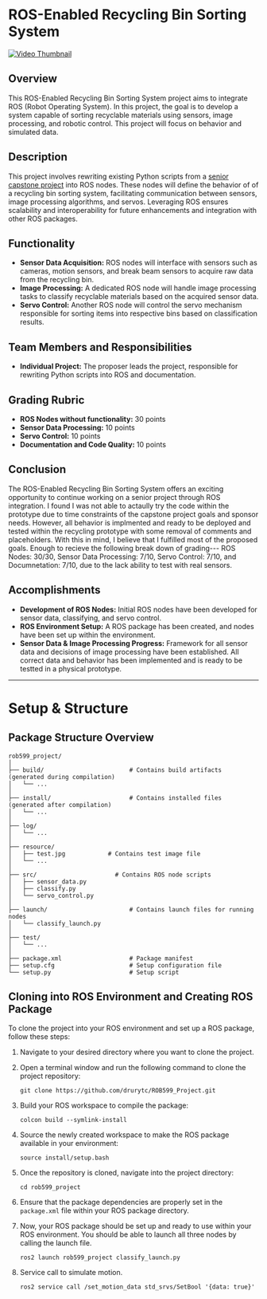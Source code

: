 # ROS-Enabled Recycling Bin Sorting System

[![Video Thumbnail](https://img.youtube.com/vi/Z1QdZv_cf8U/0.jpg)](https://youtu.be/Z1QdZv_cf8U)

## Overview
This ROS-Enabled Recycling Bin Sorting System project aims to integrate ROS (Robot Operating System). In this project, the goal is to develop a system capable of sorting recyclable materials using sensors, image processing, and robotic control. This project will focus on behavior and simulated data.

## Description
This project involves rewriting existing Python scripts from a [senior capstone project](https://github.com/drurytc/SmartBin_Prototype.git) into ROS nodes. These nodes will define the behavior of of a recycling bin sorting system, facilitating  communication between sensors, image processing algorithms, and servos. Leveraging ROS ensures scalability and interoperability for future enhancements and integration with other ROS packages.

## Functionality
- **Sensor Data Acquisition:** ROS nodes will interface with sensors such as cameras, motion sensors, and break beam sensors to acquire raw data from the recycling bin.
- **Image Processing:** A dedicated ROS node will handle image processing tasks to classify recyclable materials based on the acquired sensor data.
- **Servo Control:** Another ROS node will control the servo mechanism responsible for sorting items into respective bins based on classification results.

## Team Members and Responsibilities
- **Individual Project:** The proposer leads the project, responsible for rewriting Python scripts into ROS and documentation.

## Grading Rubric
- **ROS Nodes without functionality:** 30 points
- **Sensor Data Processing:** 10 points
- **Servo Control:** 10 points
- **Documentation and Code Quality:** 10 points

## Conclusion
The ROS-Enabled Recycling Bin Sorting System offers an exciting opportunity to continue working on a senior project through ROS integration. I found I was not able to actaully try the code within the prototype due to time constraints of the capstone project goals and sponsor needs. However, all behavior is implmented and ready to be deployed and tested within the recycling prototype with some removal of comments and placeholders. With this in mind, I believe that I fulfilled most of the proposed goals. Enough to recieve the following break down of grading--- ROS Nodes: 30/30, Sensor Data Processing: 7/10, Servo Control: 7/10, and Documnetation: 7/10, due to the lack ability to test with real sensors.   

## Accomplishments
- **Development of ROS Nodes:** Initial ROS nodes have been developed for sensor data, classifying, and servo control.
- **ROS Environment Setup:** A ROS package has been created, and nodes have been set up within the environment.
- **Sensor Data & Image Processing Progress:** Framework for all sensor data and decisions of image processing have been established. All correct data and behavior has been implemented and is ready to be testted in a physical prototype.

---

# Setup & Structure

## Package Structure Overview

```
rob599_project/
│
├── build/                        # Contains build artifacts (generated during compilation)
│   └── ...
│
├── install/                      # Contains installed files (generated after compilation)
│   └── ...
│
├── log/                         
│   └── ...
│
├── resource/
│   ├── test.jpg            # Contains test image file
│   └── ...                     
│
├── src/                      # Contains ROS node scripts
│   ├── sensor_data.py
│   ├── classify.py
│   └── servo_control.py
│
├── launch/                       # Contains launch files for running nodes
│   └── classify_launch.py
│
├── test/                         
│   └── ...
│
├── package.xml                   # Package manifest
├── setup.cfg                     # Setup configuration file
└── setup.py                      # Setup script
```

## Cloning into ROS Environment and Creating ROS Package

To clone the project into your ROS environment and set up a ROS package, follow these steps:

1. Navigate to your desired directory where you want to clone the project.

2. Open a terminal window and run the following command to clone the project repository:
   ```
   git clone https://github.com/drurytc/ROB599_Project.git
   ```

3. Build your ROS workspace to compile the package:
   ```
   colcon build --symlink-install
   ```

4. Source the newly created workspace to make the ROS package available in your environment:
   ```
   source install/setup.bash
   ```
5. Once the repository is cloned, navigate into the project directory:
   ```
   cd rob599_project
   ```
6. Ensure that the package dependencies are properly set in the `package.xml` file within your ROS package directory.

7. Now, your ROS package should be set up and ready to use within your ROS environment. You should be able to launch all three nodes by calling the launch file.
   ```
   ros2 launch rob599_project classify_launch.py
   ```
8. Service call to simulate motion.
   ```
   ros2 service call /set_motion_data std_srvs/SetBool '{data: true}'
   ```
